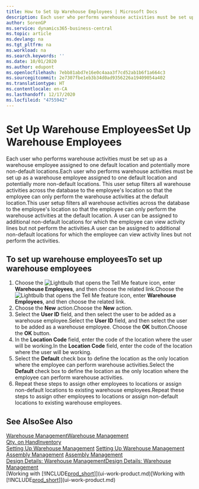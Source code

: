 ```yaml
---
title: How to Set Up Warehouse Employees | Microsoft Docs
description: Each user who performs warehouse activities must be set up as a warehouse employee assigned to one default location and potentially more non-default locations.
author: SorenGP
ms.service: dynamics365-business-central
ms.topic: article
ms.devlang: na
ms.tgt_pltfrm: na
ms.workload: na
ms.search.keywords: ''
ms.date: 10/01/2020
ms.author: edupont
ms.openlocfilehash: 7ebb81abd7e16e0c4aaa3f7cd52ab1b6f1a664c3
ms.sourcegitcommit: 2e7307fbe1eb3b34d0ad9356226a19409054a402
ms.translationtype: HT
ms.contentlocale: en-CA
ms.lasthandoff: 12/17/2020
ms.locfileid: "4755942"
---
```

# <a name="set-up-warehouse-employees"></a><span data-ttu-id="6231f-103">Set Up Warehouse Employees</span><span class="sxs-lookup"><span data-stu-id="6231f-103">Set Up Warehouse Employees</span></span>
<span data-ttu-id="6231f-104">Each user who performs warehouse activities must be set up as a warehouse employee assigned to one default location and potentially more non-default locations.</span><span class="sxs-lookup"><span data-stu-id="6231f-104">Each user who performs warehouse activities must be set up as a warehouse employee assigned to one default location and potentially more non-default locations.</span></span> <span data-ttu-id="6231f-105">This user setup filters all warehouse activities across the database to the employee's location so that the employee can only perform the warehouse activities at the default location.</span><span class="sxs-lookup"><span data-stu-id="6231f-105">This user setup filters all warehouse activities across the database to the employee's location so that the employee can only perform the warehouse activities at the default location.</span></span> <span data-ttu-id="6231f-106">A user can be assigned to additional non-default locations for which the employee can view activity lines but not perform the activities.</span><span class="sxs-lookup"><span data-stu-id="6231f-106">A user can be assigned to additional non-default locations for which the employee can view activity lines but not perform the activities.</span></span>

## <a name="to-set-up-warehouse-employees"></a><span data-ttu-id="6231f-107">To set up warehouse employees</span><span class="sxs-lookup"><span data-stu-id="6231f-107">To set up warehouse employees</span></span>  
1.  <span data-ttu-id="6231f-108">Choose the ![Lightbulb that opens the Tell Me feature](media/ui-search/search_small.png "Tell me what you want to do") icon, enter **Warehouse Employees**, and then choose the related link.</span><span class="sxs-lookup"><span data-stu-id="6231f-108">Choose the ![Lightbulb that opens the Tell Me feature](media/ui-search/search_small.png "Tell me what you want to do") icon, enter **Warehouse Employees**, and then choose the related link.</span></span>  
2. <span data-ttu-id="6231f-109">Choose the **New** action.</span><span class="sxs-lookup"><span data-stu-id="6231f-109">Choose the **New** action.</span></span>  
3. <span data-ttu-id="6231f-110">Select the **User ID** field, and then select the user to be added as a warehouse employee.</span><span class="sxs-lookup"><span data-stu-id="6231f-110">Select the **User ID** field, and then select the user to be added as a warehouse employee.</span></span> <span data-ttu-id="6231f-111">Choose the **OK** button.</span><span class="sxs-lookup"><span data-stu-id="6231f-111">Choose the **OK** button.</span></span>  
6.  <span data-ttu-id="6231f-112">In the **Location Code** field, enter the code of the location where the user will be working.</span><span class="sxs-lookup"><span data-stu-id="6231f-112">In the **Location Code** field, enter the code of the location where the user will be working.</span></span>  
7.  <span data-ttu-id="6231f-113">Select the **Default** check box to define the location as the only location where the employee can perform warehouse activities.</span><span class="sxs-lookup"><span data-stu-id="6231f-113">Select the **Default** check box to define the location as the only location where the employee can perform warehouse activities.</span></span>  
8.  <span data-ttu-id="6231f-114">Repeat these steps to assign other employees to locations or assign non-default locations to existing warehouse employees.</span><span class="sxs-lookup"><span data-stu-id="6231f-114">Repeat these steps to assign other employees to locations or assign non-default locations to existing warehouse employees.</span></span>  

## <a name="see-also"></a><span data-ttu-id="6231f-115">See Also</span><span class="sxs-lookup"><span data-stu-id="6231f-115">See Also</span></span>  
[<span data-ttu-id="6231f-116">Warehouse Management</span><span class="sxs-lookup"><span data-stu-id="6231f-116">Warehouse Management</span></span>](warehouse-manage-warehouse.md)  
[<span data-ttu-id="6231f-117">Qty. on Hand</span><span class="sxs-lookup"><span data-stu-id="6231f-117">Inventory</span></span>](inventory-manage-inventory.md)  
<span data-ttu-id="6231f-118">[Setting Up Warehouse Management](warehouse-setup-warehouse.md)   </span><span class="sxs-lookup"><span data-stu-id="6231f-118">[Setting Up Warehouse Management](warehouse-setup-warehouse.md)   </span></span>  
<span data-ttu-id="6231f-119">[Assembly Management](assembly-assemble-items.md)  </span><span class="sxs-lookup"><span data-stu-id="6231f-119">[Assembly Management](assembly-assemble-items.md)  </span></span>  
[<span data-ttu-id="6231f-120">Design Details: Warehouse Management</span><span class="sxs-lookup"><span data-stu-id="6231f-120">Design Details: Warehouse Management</span></span>](design-details-warehouse-management.md)  
<span data-ttu-id="6231f-121">[Working with [!INCLUDE[prod_short](includes/prod_short.md)]](ui-work-product.md)</span><span class="sxs-lookup"><span data-stu-id="6231f-121">[Working with [!INCLUDE[prod_short](includes/prod_short.md)]](ui-work-product.md)</span></span>  
